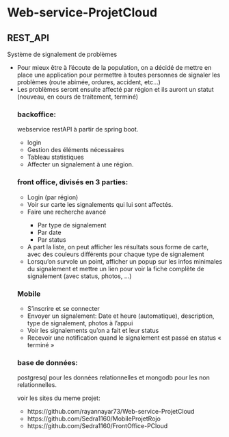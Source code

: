 # Web-service-ProjetCloud
## REST_API

Système de signalement de problèmes
<ul>
  <li>Pour mieux être à l’écoute de la population, on a décidé de mettre en place une
    application pour permettre à toutes personnes de
    signaler les problèmes (route abimée, ordures,
    accident, etc…)
  </li>
  <li>Les problèmes seront ensuite affecté par région et
    ils auront un statut (nouveau, en cours de
    traitement, terminé)
  </li>

### backoffice: 
 webservice restAPI à partir de spring boot.
  <ul>
    <li>login</li>
    <li>Gestion des éléments nécessaires</li>
    <li>Tableau statistiques </li>
    <li>Affecter un signalement à une région. </li>
  </ul>
  
### front office, divisés en 3 parties:
  <ul>
    <li>Login (par région)</li>
    <li>Voir sur carte les signalements qui lui sont affectés.</li>
    <li>Faire une recherche avancé</li>
    <ul>
      <li>Par type de signalement</li>
      <li>Par date</li>
      <li>Par status</li>
    </ul>
    <li>A part la liste, on peut afficher les résultats sous forme de
      carte, avec des couleurs différents pour chaque type de
      signalement
    </li>
    <li>Lorsqu’on survole un point, afficher un popup sur les infos
      minimales du signalement et mettre un lien pour voir la
      fiche complète de signalement (avec status, photos, …)
    </li>
  </ul>

### Mobile
  
<ul>
  <li>S’inscrire et se connecter</li>
  <li>
    Envoyer un signalement: Date et heure (automatique), description, type de
    signalement, photos à l’appui</li>
  <li>Voir les signalements qu’on a fait et leur status</li>
  <li>
      Recevoir une notification quand le signalement est
      passé en status « terminé »
  </li>
</ul>
  
### base de données: 
postgresql pour les données relationnelles et mongodb pour les non relationnelles.

voir les sites du meme projet:
<ul>
<li>https://github.com/rayannayar73/Web-service-ProjetCloud</li>
<li>https://github.com/Sedra1160/MobileProjetRojo</li>
<li>https://github.com/Sedra1160/FrontOffice-PCloud</li>
</ul>
